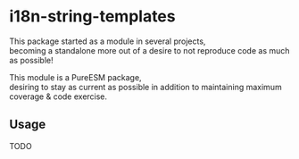 # i18n-string-templates

This package started as a module in several projects,   
becoming a standalone more out of a desire to not reproduce code as much as possible!

This module is a PureESM package,   
desiring to stay as current as possible in addition to maintaining maximum coverage & code exercise.

## Usage

TODO
